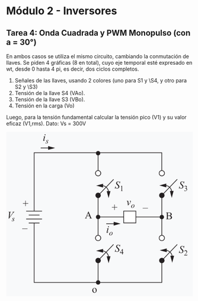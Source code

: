 # Módulo 2 - Inversores

## Tarea 4: Onda Cuadrada y PWM Monopulso (con a = 30°)
En ambos casos se utiliza el mismo circuito, cambiando la conmutación de llaves. Se piden 4 gráficas (8 en total), cuyo eje temporal esté 
expresado en wt, desde 0 hasta 4 pi, es decir, dos ciclos completos.

1) Señales de las llaves, usando 2 colores (uno para S1 y \S4, y otro para S2 y \S3)
2) Tensión de la llave S4 (VAo).
3) Tensión de la llave S3 (VBo).
4) Tensión en la carga (Vo)

Luego, para la tensión fundamental calcular la tensión pico (V1) y su valor eficaz (V1,rms). Dato: Vs = 300V

![](puente.png)

